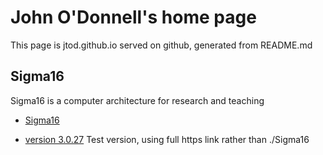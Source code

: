 # John O'Donnell's home page

This page is jtod.github.io served on github, generated from README.md

## Sigma16

Sigma16 is a computer architecture for research and teaching

* [Sigma16](https://jtod.github.io/Sigma16)

* [version 3.0.27](https://jtod.github.io/Sigma16/releases/Sigma16-3.0.27/index.html)
  Test version, using full https link rather than ./Sigma16

